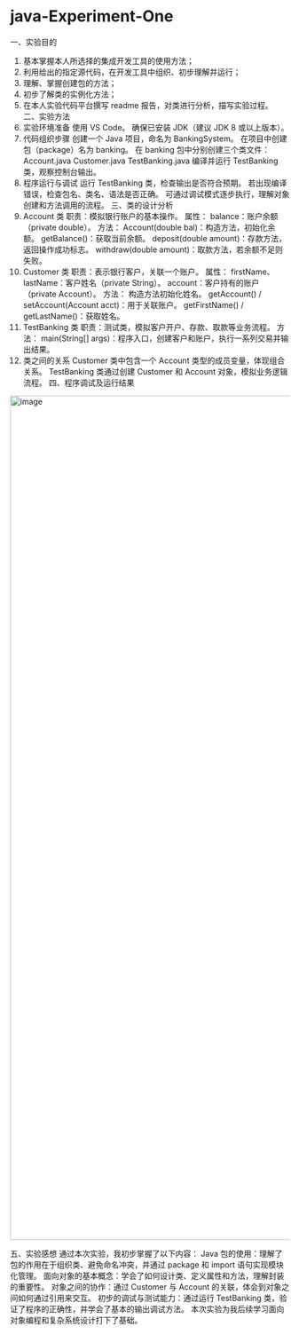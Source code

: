 # java-Experiment-One
一、实验目的
1. 基本掌握本人所选择的集成开发工具的使用方法；
2. 利用给出的指定源代码，在开发工具中组织、初步理解并运行；
3. 理解、掌握创建包的方法；
4. 初步了解类的实例化方法；
5. 在本人实验代码平台撰写 readme 报告，对类进行分析，描写实验过程。
二、实验方法
1. 实验环境准备
使用  VS Code。
确保已安装 JDK（建议 JDK 8 或以上版本）。
2. 代码组织步骤
创建一个 Java 项目，命名为 BankingSystem。
在项目中创建包（package）名为 banking。
在 banking 包中分别创建三个类文件：
Account.java
Customer.java
TestBanking.java
编译并运行 TestBanking 类，观察控制台输出。
3. 程序运行与调试
运行 TestBanking 类，检查输出是否符合预期。
若出现编译错误，检查包名、类名、语法是否正确。
可通过调试模式逐步执行，理解对象创建和方法调用的流程。
三、类的设计分析
1. Account 类
职责：模拟银行账户的基本操作。
属性：
balance：账户余额（private double）。
方法：
Account(double bal)：构造方法，初始化余额。
getBalance()：获取当前余额。
deposit(double amount)：存款方法，返回操作成功标志。
withdraw(double amount)：取款方法，若余额不足则失败。
2. Customer 类
职责：表示银行客户，关联一个账户。
属性：
firstName、lastName：客户姓名（private String）。
account：客户持有的账户（private Account）。
方法：
构造方法初始化姓名。
getAccount() / setAccount(Account acct)：用于关联账户。
getFirstName() / getLastName()：获取姓名。
3. TestBanking 类
职责：测试类，模拟客户开户、存款、取款等业务流程。
方法：
main(String[] args)：程序入口，创建客户和账户，执行一系列交易并输出结果。
4. 类之间的关系
Customer 类中包含一个 Account 类型的成员变量，体现组合关系。
TestBanking 类通过创建 Customer 和 Account 对象，模拟业务逻辑流程。
四、程序调试及运行结果
<img width="2559" height="1522" alt="image" src="https://github.com/user-attachments/assets/e728dc64-817c-4c64-bf67-9d07b37fa4f7" />

五、实验感想
通过本次实验，我初步掌握了以下内容：
Java 包的使用：理解了包的作用在于组织类、避免命名冲突，并通过 package 和 import 语句实现模块化管理。
面向对象的基本概念：学会了如何设计类、定义属性和方法，理解封装的重要性。
对象之间的协作：通过 Customer 与 Account 的关联，体会到对象之间如何通过引用来交互。
初步的调试与测试能力：通过运行 TestBanking 类，验证了程序的正确性，并学会了基本的输出调试方法。
本次实验为我后续学习面向对象编程和复杂系统设计打下了基础。

